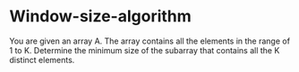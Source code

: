 # Window-size-algorithm
You are given an array A. The array contains all the elements in the range of 1 to K. Determine the minimum size of the subarray that contains all the K distinct elements.
